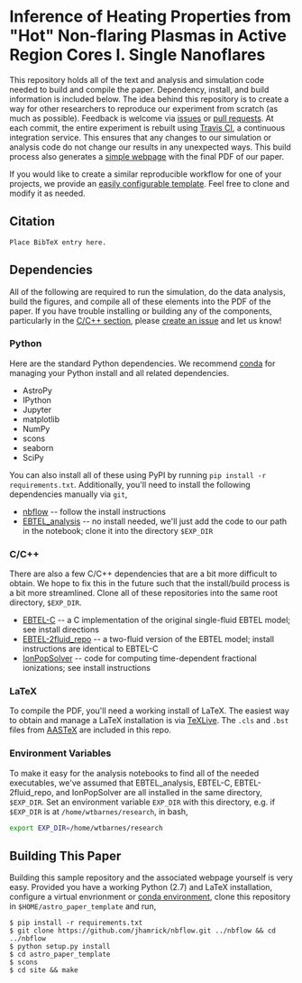 # Inference of Heating Properties from "Hot" Non-flaring Plasmas in Active Region Cores I. Single Nanoflares

This repository holds all of the text and analysis and simulation code needed to build and compile the paper. Dependency, install, and build information is included below. The idea behind this repository is to create a way for other researchers to reproduce our experiment from scratch (as much as possible). Feedback is welcome via [issues]() or [pull requests](). At each commit, the entire experiment is rebuilt using [Travis CI](https://travis-ci.org/), a continuous integration service. This ensures that any changes to our simulation or analysis code do not change our results in any unexpected ways. This build process also generates a [simple webpage](#) with the final PDF of our paper.

If you would like to create a similar reproducible workflow for one of your projects, we provide an [easily configurable template](https://github.com/wtbarnes/astro_paper_template). Feel free to clone and modify it as needed. 

## Citation
```
Place BibTeX entry here.
```

## Dependencies
All of the following are required to run the simulation, do the data analysis, build the figures, and compile all of these elements into the PDF of the paper. If you have trouble installing or building any of the components, particularly in the [C/C++ section](#cc), please [create an issue](https://github.com/rice-solar-physics/hot_plasma_single_nanoflares/issues) and let us know!

### Python
Here are the standard Python dependencies. We recommend [conda](https://www.continuum.io/downloads) for managing your Python install and all related dependencies.

* AstroPy
* IPython
* Jupyter
* matplotlib
* NumPy
* scons
* seaborn
* SciPy

You can also install all of these using PyPI by running `pip install -r requirements.txt`. Additionally, you'll need to install the following dependencies manually via `git`,

* [nbflow](https://github.com/jhamrick/nbflow) -- follow the install instructions
* [EBTEL_analysis](https://github.com/wtbarnes/EBTEL_analysis) -- no install needed, we'll just add the code to our path in the notebook; clone it into the directory `$EXP_DIR`

### C/C++
There are also a few C/C++ dependencies that are a bit more difficult to obtain. We hope to fix this in the future such that the install/build process is a bit more streamlined. Clone all of these repositories into the same root directory, `$EXP_DIR`.

* [EBTEL-C](https://github.com/rice-solar-physics/EBTEL_C) -- a C implementation of the original single-fluid EBTEL model; see install directions
* [EBTEL-2fluid_repo](https://github.com/wtbarnes/EBTEL-2fluid_repo) -- a two-fluid version of the EBTEL model; install instructions are identical to EBTEL-C
* [IonPopSolver](https://github.com/rice-solar-physics/IonPopSolver) -- code for computing time-dependent fractional ionizations; see install instructions

### LaTeX
To compile the PDF, you'll need a working install of LaTeX. The easiest way to obtain and manage a LaTeX installation is via [TeXLive](https://www.tug.org/texlive/acquire.html). The `.cls` and `.bst` files from [AASTeX](http://journals.aas.org/authors/aastex.html) are included in this repo.

### Environment Variables
To make it easy for the analysis notebooks to find all of the needed executables, we've assumed that EBTEL_analysis, EBTEL-C, EBTEL-2fluid_repo, and IonPopSolver are all installed in the same directory, `$EXP_DIR`. Set an environment variable `EXP_DIR` with this directory, e.g. if `$EXP_DIR` is at `/home/wtbarnes/research`, in bash,
```bash
export EXP_DIR=/home/wtbarnes/research
```

## Building This Paper
Building this sample repository and the associated webpage yourself is very easy. Provided you have a working Python (2.7) and LaTeX installation, configure a virtual envrionment or [conda environment](http://conda.pydata.org/docs/using/envs.html), clone this repository in `$HOME/astro_paper_template` and run,
```Shell
$ pip install -r requirements.txt
$ git clone https://github.com/jhamrick/nbflow.git ../nbflow && cd ../nbflow
$ python setup.py install
$ cd astro_paper_template
$ scons
$ cd site && make
```
